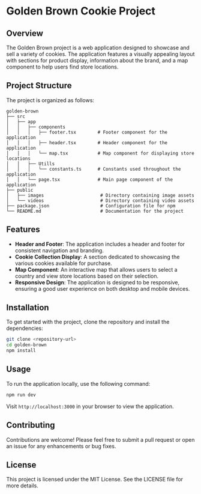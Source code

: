 # Golden Brown Cookie Project

## Overview
The Golden Brown project is a web application designed to showcase and sell a variety of cookies. The application features a visually appealing layout with sections for product display, information about the brand, and a map component to help users find store locations.

## Project Structure
The project is organized as follows:

```
golden-brown
├── src
│   ├── app
│   │   ├── components
│   │   │   ├── footer.tsx        # Footer component for the application
│   │   │   ├── header.tsx        # Header component for the application
│   │   │   └── map.tsx           # Map component for displaying store locations
│   │   ├── Utills
│   │   │   └── constants.ts      # Constants used throughout the application
│   │   └── page.tsx              # Main page component of the application
├── public
│   ├── images                     # Directory containing image assets
│   └── videos                     # Directory containing video assets
├── package.json                   # Configuration file for npm
└── README.md                      # Documentation for the project
```

## Features
- **Header and Footer**: The application includes a header and footer for consistent navigation and branding.
- **Cookie Collection Display**: A section dedicated to showcasing the various cookies available for purchase.
- **Map Component**: An interactive map that allows users to select a country and view store locations based on their selection.
- **Responsive Design**: The application is designed to be responsive, ensuring a good user experience on both desktop and mobile devices.

## Installation
To get started with the project, clone the repository and install the dependencies:

```bash
git clone <repository-url>
cd golden-brown
npm install
```

## Usage
To run the application locally, use the following command:

```bash
npm run dev
```

Visit `http://localhost:3000` in your browser to view the application.

## Contributing
Contributions are welcome! Please feel free to submit a pull request or open an issue for any enhancements or bug fixes.

## License
This project is licensed under the MIT License. See the LICENSE file for more details.